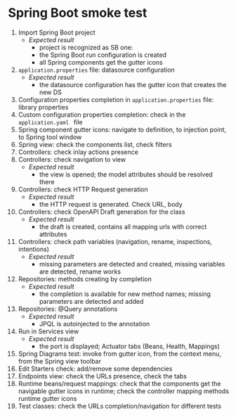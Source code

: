 # Spring Boot smoke test

  1. Import Spring Boot project
     * _Expected result_
          - project is recognized as SB one:
          - the Spring Boot run configuration is created
          - all Spring components get the gutter icons
  2. `application.properties` file: datasource configuration
      * _Expected result_
          - the datasource configuration has the gutter icon that creates the new DS
  3. Configuration properties completion in `application.properties` file: library properties
  4. Custom configuration properties completion: check in the `application.yaml ` file
  5. Spring component gutter icons: navigate to definition, to injection point, to Spring tool window
  6. Spring view: check the components list, check filters
  7. Controllers: check inlay actions presence
  8. Controllers: check navigation to view
      * _Expected result_
          - the view is opened; the model attributes should be resolved there
  9. Controllers: check HTTP Request generation
      * _Expected result_
          - the HTTP request is generated. Check URL, body
  10. Controllers: check OpenAPI Draft generation for the class
       * _Expected result_
           - the draft is created, contains all mapping urls with correct attributes
  11. Controllers: check path variables (navigation, rename, inspections, intentions)
      * _Expected result_
          - missing parameters are detected and created, missing variables are detected, rename works
  12. Repositories: methods creating by completion
      * _Expected result_
          - the completion is available for new method names; missing parameters are detected and added
  13. Repositories: @Query annotations
      * _Expected result_
          - JPQL is autoinjected to the annotation
  14. Run in Services view
      * _Expected result_
          - the port is displayed; Actuator tabs (Beans, Health, Mappings)
  15. Spring Diagrams test: invoke from gutter icon, from the context menu, from the Spring view toolbar
  16. Edit Starters check: add/remove some dependencies
  17. Endpoints view: check the URLs presence, check the tabs
  18. Runtime beans/request mappings: check that the components get the navigable gutter icons in runtime; check the controller mapping methods runtime gutter icons
  19. Test classes: check the URLs completion/navigation for different tests 
